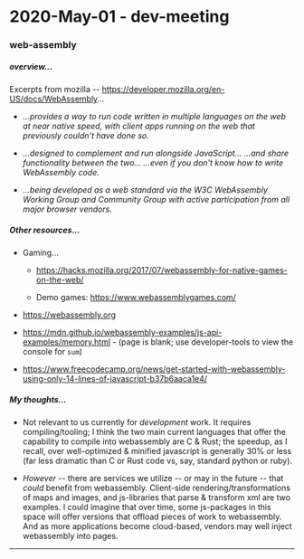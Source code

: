 2020-May-01 - dev-meeting
=========================

### web-assembly

##### overview...

Excerpts from mozilla -- <https://developer.mozilla.org/en-US/docs/WebAssembly>...

- _...provides a way to run code written in multiple languages on the web at near native speed, with client apps running on the web that previously couldn’t have done so._

- _...designed to complement and run alongside JavaScript... ...and share functionality between the two... ...even if you don't know how to write WebAssembly code._

- _...being developed as a web standard via the W3C WebAssembly Working Group and Community Group with active participation from all major browser vendors._

##### Other resources...

- Gaming...

    - <https://hacks.mozilla.org/2017/07/webassembly-for-native-games-on-the-web/>

    - Demo games: <https://www.webassemblygames.com/>

- <https://webassembly.org>

- <https://mdn.github.io/webassembly-examples/js-api-examples/memory.html> - (page is blank; use developer-tools to view the console for `sum`)

- <https://www.freecodecamp.org/news/get-started-with-webassembly-using-only-14-lines-of-javascript-b37b6aaca1e4/>

##### My thoughts...

- Not relevant to us currently for _development_ work. It requires compiling/tooling; I think the two main current languages that offer the capability to compile into webassembly are C & Rust; the speedup, as I recall, over well-optimized & minified javascript is generally 30% or less (far less dramatic than C or Rust code vs, say, standard python or ruby).

- _However_ -- there are services we utilize -- or may in the future -- that _could_ benefit from webassembly. Client-side rendering/transformations of maps and images, and js-libraries that parse & transform xml are two examples. I could imagine that over time, some js-packages in this space will offer versions that offload pieces of work to webassembly. And as more applications become cloud-based, vendors may well inject webassembly into pages.

---
